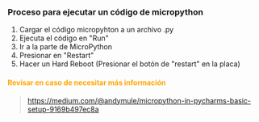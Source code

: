 ### Proceso para ejecutar un código de micropython

1. Cargar el código micropyhton a un archivo .py
2. Ejecuta el código en "Run"
3. Ir a la parte de MicroPython
4. Presionar en "Restart"
5. Hacer un Hard Reboot (Presionar el botón de "restart" en la placa)

<h4 style="color:orange;"> Revisar en caso de necesitar más información </h4>

>https://medium.com/@andymule/micropython-in-pycharms-basic-setup-9169b497ec8a
